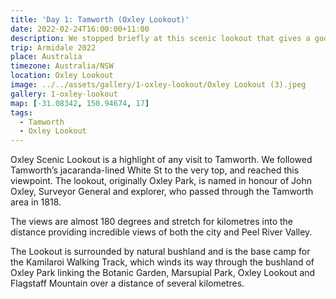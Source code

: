 ```yaml
---
title: 'Day 1: Tamworth (Oxley Lookout)'
date: 2022-02-24T16:00:00+11:00
description: We stopped briefly at this scenic lookout that gives a good overview of Tamworth.
trip: Armidale 2022
place: Australia
timezone: Australia/NSW
location: Oxley Lookout
image: ../../assets/gallery/1-oxley-lookout/Oxley Lookout (3).jpeg
gallery: 1-oxley-lookout
map: [-31.08342, 150.94674, 17]
tags:
  - Tamworth
  - Oxley Lookout
---
```


Oxley Scenic Lookout is a highlight of any visit to Tamworth. We followed Tamworth’s jacaranda-lined White St to the very top, and reached this viewpoint. The lookout, originally Oxley Park, is named in honour of John Oxley, Surveyor General and explorer, who passed through the Tamworth area in 1818.

The views are almost 180 degrees and stretch for kilometres into the distance providing incredible views of both the city and Peel River Valley.

The Lookout is surrounded by natural bushland and is the base camp for the Kamilaroi Walking Track, which winds its way through the bushland of Oxley Park linking the Botanic Garden, Marsupial Park, Oxley Lookout and Flagstaff Mountain over a distance of several kilometres.
